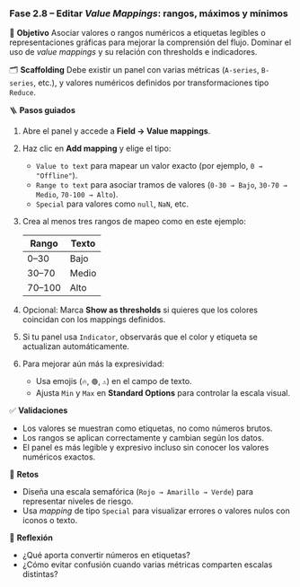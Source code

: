 
### Fase 2.8 – Editar *Value Mappings*: rangos, máximos y mínimos

🎯 **Objetivo**
Asociar valores o rangos numéricos a etiquetas legibles o representaciones gráficas para mejorar la comprensión del flujo. Dominar el uso de *value mappings* y su relación con thresholds e indicadores.

🗂️ **Scaffolding**
Debe existir un panel con varias métricas (`A-series`, `B-series`, etc.), y valores numéricos definidos por transformaciones tipo `Reduce`.

🪜 **Pasos guiados**

1. Abre el panel y accede a **Field → Value mappings**.

2. Haz clic en **Add mapping** y elige el tipo:

   * `Value to text` para mapear un valor exacto (por ejemplo, `0 → "Offline"`).
   * `Range to text` para asociar tramos de valores (`0-30 → Bajo`, `30-70 → Medio`, `70-100 → Alto`).
   * `Special` para valores como `null`, `NaN`, etc.

3. Crea al menos tres rangos de mapeo como en este ejemplo:

   | Rango  | Texto |
   | ------ | ----- |
   | 0–30   | Bajo  |
   | 30–70  | Medio |
   | 70–100 | Alto  |

4. Opcional: Marca **Show as thresholds** si quieres que los colores coincidan con los mappings definidos.

5. Si tu panel usa `Indicator`, observarás que el color y etiqueta se actualizan automáticamente.

6. Para mejorar aún más la expresividad:

   * Usa emojis (`🔥`, `🟢`, `⚠️`) en el campo de texto.
   * Ajusta `Min` y `Max` en **Standard Options** para controlar la escala visual.

✅ **Validaciones**

* Los valores se muestran como etiquetas, no como números brutos.
* Los rangos se aplican correctamente y cambian según los datos.
* El panel es más legible y expresivo incluso sin conocer los valores numéricos exactos.

🎯 **Retos**

* Diseña una escala semafórica (`Rojo → Amarillo → Verde`) para representar niveles de riesgo.
* Usa *mapping* de tipo `Special` para visualizar errores o valores nulos con iconos o texto.

💬 **Reflexión**

* ¿Qué aporta convertir números en etiquetas?
* ¿Cómo evitar confusión cuando varias métricas comparten escalas distintas?
